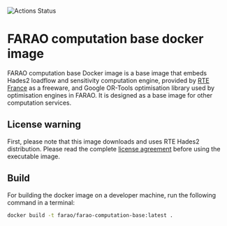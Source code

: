 ![Actions Status](https://github.com/farao-community/docker-images/workflows/FARAO%20computation%20base%20Docker%20Image%20CI/badge.svg)

# FARAO computation base docker image

FARAO computation base Docker image is a base image that embeds Hades2 loadflow and sensitivity computation engine, provided by [RTE France](https://github.com/rte-france/hades2-distribution) as a freeware, and Google OR-Tools optimisation library used by optimisation engines in FARAO. It is designed as a base image for other computation services.

## License warning
First, please note that this image downloads and uses RTE Hades2 distribution. Please read the complete
[license agreement](https://github.com/rte-france/hades2-distribution/blob/master/license.md) before using the executable image.

## Build
For building the docker image on a developer machine, run the following command in a terminal:

```bash
docker build -t farao/farao-computation-base:latest .
```